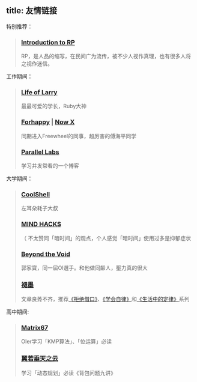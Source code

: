 title: 友情链接
---
特别推荐：
> ### [Introduction to RP](http://www.nocow.cn/index.php/RP%E5%AF%BC%E8%AE%BA)
> RP，是人品的缩写，在民间广为流传，被不少人视作真理，也有很多人将之视作迷信。

工作期间：
> ### [Life of Larry](http://blog.larrylv.com/)
> 最最可爱的学长，Ruby大神
> 
> ### [Forhappy](http://www.cnblogs.com/haippy/) | [Now X](http://www.nowx.org/)
> 同期进入Freewheel的同事，超厉害的傅海平同学
> 
> ### [Parallel Labs](http://www.parallellabs.com/)
> 学习并发常看的一个博客

大学期间：
> ### [CoolShell](http://coolshell.cn/) 
> 左耳朵耗子大叔
> 
> ### [MIND HACKS](http://mindhacks.cn/)
> （ 不太赞同「暗时间」的观点，个人感觉「暗时间」使用过多是抑郁症状
> 
> ### [Beyond the Void](https://www.byvoid.com/)
> 郭家寶，同一屆OI選手。和他做同齡人，壓力真的很大
> 
> ### [褪墨](http://www.mifengtd.cn/)
> 文章良莠不齐，推荐[《拒绝借口》](http://www.mifengtd.cn/articles/no-excuse-summary.html)、[《学会自律》](http://www.mifengtd.cn/articles/self-discipline-summary.html)和[《生活中的定律》](http://www.mifengtd.cn/articles/15-laws-summary-life-hacks.html)系列

高中期间:
> ### [Matrix67](http://www.matrix67.com/blog/)
> OIer学习「KMP算法」、「位运算」必读
>
> ### [翼若垂天之云](http://cuitianyi.com/)
> 学习「动态规划」必读《背包问题九讲》
